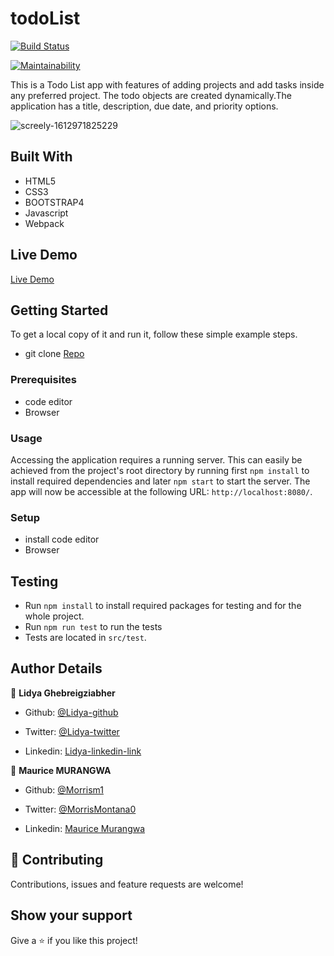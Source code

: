 # todoList

[![Build Status](https://travis-ci.com/Morrism1/todoList.svg?branch=chore%2Fwebpack)](https://travis-ci.com/Morrism1/todoList)

[![Maintainability](https://api.codeclimate.com/v1/badges/bd857e908aa22d51d140/maintainability)](https://codeclimate.com/github/Morrism1/todoList/maintainability)

This is a Todo List app with features of adding projects and add tasks inside any preferred project. The todo objects are created dynamically.The application has a title, description, due date, and priority options.

![screely-1612971825229](https://user-images.githubusercontent.com/46853433/107533491-aa043b00-6bc7-11eb-811a-8a1d833fbe80.png)

## Built With

- HTML5
- CSS3
- BOOTSTRAP4
- Javascript
- Webpack

## Live Demo

[Live Demo](https://morrism1.github.io/todoList)

## Getting Started

To get a local copy of it and run it, follow these simple example steps.

- git clone [Repo](https://github.com/Morrism1/todoList)

### Prerequisites

- code editor
- Browser

### Usage

Accessing the application requires a running server. This can easily be achieved from the project's root directory by running first `npm install` to install required dependencies and later `npm start` to start the server. The app will now be accessible at the following URL: `http://localhost:8080/`.

### Setup

- install code editor
- Browser

## Testing

- Run `npm install` to install required packages for testing and for the whole project.
- Run `npm run test` to run the tests
- Tests are located in `src/test`.

## Author Details

👤 **Lidya Ghebreigziabher**

- Github: [@Lidya-github](https://github.com/Lidya1234)

- Twitter: [@Lidya-twitter](https://twitter.com/Lidya42676629)

- Linkedin: [Lidya-linkedin-link](https://www.linkedin.com/in/lidya-ghebreigziabher-4a94391aa/)

👤 **Maurice MURANGWA**

- Github: [@Morrism1](https://github.com/Morrism1)

- Twitter: [@MorrisMontana0](https://twitter.com/MurangwaMorris)

- Linkedin: [Maurice Murangwa](https://www.linkedin.com/in/mauricemurangwa/)

## 🤝 Contributing

Contributions, issues and feature requests are welcome!

## Show your support

Give a ⭐️ if you like this project!
